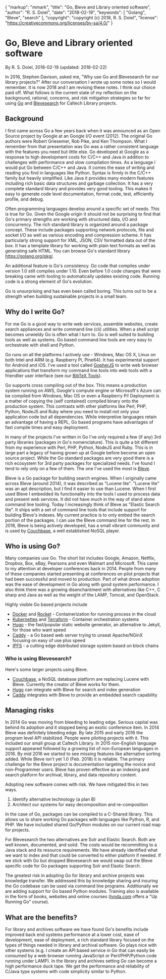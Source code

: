 {
    "markup": "mmark",
    "title": "Go, Bleve and Library oriented software",
    "author": "R. S. Doiel",
    "date": "2018-02-19",
    "keywords": [ "Golang", "Bleve", "search" ],
    "copyright": "copyright (c) 2018, R. S. Doiel",
    "license": "https://creativecommons.org/licenses/by-sa/4.0/"
}


# Go, Bleve and Library oriented software

By R. S. Doiel, 2018-02-19
(updated: 2018-02-22)

In 2016, Stephen Davison, asked me, "Why use Go and Blevesearch for
our library projects?" After our conversation I wrote up some notes so
I would remember. It is now 2018 and I am revising these notes. I
think our choice paid off.  What follows is the current state of my
reflection on the background, rational, concerns, and risk mitigation
strategies so far for using [Go](https://golang.org) and
[Blevesearch](https://blevesearch.com) for Caltech Library projects.

## Background

I first came across Go a few years back when it was announced as an
Open Source project by Google at an Google I/O event (2012). The
original Go authors were Robert Griesemer, Rob Pike, and Ken
Thompson. What I remember from that presentation was Go was a rather
consistent language with the features you need but little else.  Go
developed at Google as a response to high development costs for C/C++
and Java in addition to challenges with performance and slow
compilation times.  As a language I would put Go between C/C++ and
Java. It comes the ease of writing and reading you find in languages
like Python. Syntax is firmly in the C/C++ family but heavily
simplified. Like Java it provides many modern features including rich basic
data structures and garbage collection. It has a very complete standard
library and provides very good tooling.  This makes it easy to
generate code level documentation, format code, test, efficiently profile, 
and debug.

Often programming languages develop around a specific set of needs.
This is true for Go. Given the Google origin it should not be
surprising to find that Go's primary strengths are working with 
structured data, I/O and concurrency. The rich standard
library is organized around a package concept. These include packages
supporting network protocols, file and socket I/O as well as various
encoding and compression scheme. It has particularly strong support
for XML, JSON, CSV formatted data out of the box. It has a template
library for working with plain text formats as well as generating safe
HTML. You can browse Go's standard library https://golang.org/pkg/.

An additional feature is Go's consistency. Go code that compiles under
version 1.0 still compiles under 1.10. Even before 1.0 code changes
that were breaking came with tooling to automatically updates existing
code.  Running code is a strong element of Go's evolution.

Go is unsurprising and has even been called boring.  This turns out to
be a strength when building sustainable projects in a small team.


## Why do I write Go?

For me Go is a good way to write web services, assemble websites,
create search appliances and write command line (cli) utilities. When
a shell script becomes unwieldy Go is often what I turn to.  Go is
well suited to building tools as well as systems.  Go based command
line tools are very easy to orchestrate with shell and Python.

Go runs on all the platforms I actively use - Windows, Mac OS X, Linux
on both Intel and ARM (e.g. Raspberry Pi, Pine64). It has experimental
support for Android and iOS.  I've used a tool called
[GopherJS](http://gopherjs.org) to write web browser applications that
transform my command line tools into web tools with a friendlier user
interface (see our [BibTeX Tools](https://caltechlibrary.github.io/bibtex/webapp/)).

Go supports cross compiling out of the box. This means a production
system running on AWS, Google's compute engine or Microsoft's Azure
can be compiled from Windows, Mac OS or even a Raspberry Pi!
Deployment is a matter of copying the (self contained) compiled binary
onto the production system. This contrasts with other
platforms like Perl, PHP, Python, NodeJS and Ruby where you need to
install not only your application code but all dependencies. While
interpretive languages retain an advantage of having a REPL, Go
based programs have advantages of fast compile times and easy deployment.

In many of the projects I've written in Go I've only required a few
(if any) 3rd party libraries (packages in Go's nomenclature). This is
quite a bit different from my experience with Perl, PHP, Python,
NodeJS and Ruby. This is in large part a legacy of having grown up at
Google before become an open source project. While the Go standard
packages are very good there is a rich ecosystem for 3rd party
packages for specialized needs. I've found I tend to rely only on a
few of them. The one I've used the most is
[Bleve](http://blevesearch.com).

Bleve is a Go package for building search engines. When I originally
came across Bleve (around 2014), it was described as "Lucene lite". 
"Lucene lite" was an apt description, but I find it easier
to use than Lucene. When I first used Bleve I embedded its
functionality into the tools I used to process data and present web
services. It did not have much in the way of stand alone command line
tooling.  Today I increasingly think of Bleve as "Elastic Search
lite". It ships with a set of command line tools that include support
for building Bleve's indexes.  My current practice is to only embed the search
portion of the packages. I can use the Bleve command line for the
rest.  In 2018, Bleve is being actively developed, has a small vibrant
community and is used by [Couchbase](https://couchbase.com), a well
established NoSQL player.


## Who is using Go?

Many companies use Go. The short list includes
Google, Amazon, Netflix, Dropbox, Box, eBay, Pearsons and even
Walmart and Microsoft. This came to my attention at developer conferences
back in 2014.  People from many of these companies started
presenting at conferences on pilot projects that had been successful
and moved to production. Part of what drove adoption was the ease
of development in Go along with good system performance. I also think
there was a growing disenchantment with alternatives like C++, C sharp
and Java as well as the weight of the LAMP, Tomcat, and OpenStack.

Highly visible Go based projects include

+ [Docker](http://docker.org) and [Rocket](http://www.docker.com) - Containerization for running process in the cloud
+ [Kubernettes](http://kubernetes.io/) and [Terraform](https://www.terraform.io/) - Container orchestration systems
+ [Hugo](http://hugo.io) - the fast/popular static website generator, an alternative to Jekyll, for those who want speed
+ [Caddy](https://caddyserver.com/) - a Go based web server trying to unseat Apache/NGinX focusing on easy of use plus speed
+ [IPFS](http://ipfs.io) - a cutting edge distributed storage system based on block chains


### Who is using Blevesearch?

Here's some larger projects using Bleve.

+ [Couchbase](http://www.couchbase.com), a NoSQL database platform are replacing Lucene with Bleve.  Currently the creator of Bleve works for them.
+ [Hugo](http://hugo.io) can integrate with Bleve for search and index generation
+ [Caddy](https://caddyserver.com/) integrates with Bleve to provide an embedded search capability


## Managing risks

In 2014 Go was moving from bleeding to leading edge. Serious capital
was behind its adoption and it stopped being an exotic conference
item. In 2014 Bleve was definitely bleeding edge. By late 2015 and early
2016 the program level API stabilized. People were piloting projects
with it. This included our small group at Caltech Library. In 2015
non-English language support appeared followed by a growing list
of non-European languages in 2016. By mid 2016 we started to see 
missing features like alternative sorting added. While Bleve isn't
yet 1.0 (Feb. 2018) it is reliable. The primary challenge for the Bleve
project is documentation targeting the novice and non-Programmer users.
Bleve has proven effective as an indexing and search platform for 
archival, library, and data repository content.

Adopting new software comes with risk. We have mitigated this in two ways.

1. Identify alternative technology (a plan B)
2. Architect our systems for easy decomposition and re-composition

In the case of Go, packages can be compiled to a C-Shared
library. This allows us to share working Go packages with languages
like Python, R, and PHP. We have included shared Go/Python modules
on our current road map for projects.

For Blevesearch the two alternatives are Solr and Elastic
Search. Both are well known, documented, and solid.  The costs would be
recommitting to a Java stack and its resource requirements. We have
already identified what we want to index and that could be converted
to either platform if needed.  If we stick with Go but dropped 
Blevesearch we would swap out the Bleve specific code for Go packages 
supporting Solr and Elastic Search.


The greatest risk in adopting Go for library and archive projects was 
knowledge transfer. We addressed this 
by knowledge sharing and insuring the Go codebase can 
be used via command line programs.  Additionally 
we are adding support for Go based Python modules.
Training also is available in the form of books, websites and
online courses ([lynda.com](https://www.lynda.com/Go-tutorials/Up-Running-Go/412378-2.html) offers a "Up Running Go" course).


## What are the benefits?

For library and archives software we have found Go's benefits include
improved back end systems performance at a lower cost, ease of development, 
ease of deployment, a rich standard library focused on the types of things 
needed in library and archival software.  Go plays nice with
other systems (e.g. I create an API based service in Go that can easily
be consumed by a web browser running JavaScript or Perl/PHP/Python
code running under LAMP). In the library and archives setting Go 
can become a high performance duck tape. We get the performance and 
reliability of C/Java type systems with code simplicity 
similar to Python.
